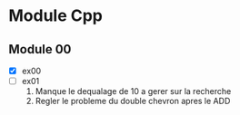# Module Cpp

## Module 00
- [x] ex00
- [ ] ex01
   1. Manque le dequalage de 10 a gerer sur la recherche
   2. Regler le probleme du double chevron apres le ADD
